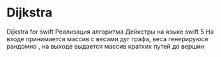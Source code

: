 # Dijkstra
Dijkstra for swift
Реализация алгоритма Дейкстры на языке swift 5
На входе принимается массив с весами дуг графа, веса генерируюся рандомно , на выходе выдается массив кратких путей до вершин
